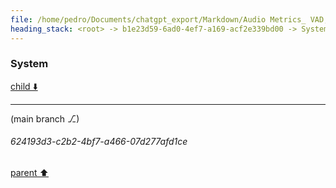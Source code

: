 ```yaml
---
file: /home/pedro/Documents/chatgpt_export/Markdown/Audio Metrics_ VAD, SNR, C50.md
heading_stack: <root> -> b1e23d59-6ad0-4ef7-a169-acf2e339bd00 -> System
---
```

### System

[child ⬇️](#624193d3-c2b2-4bf7-a466-07d277afd1ce)

---

(main branch ⎇)
###### 624193d3-c2b2-4bf7-a466-07d277afd1ce
[parent ⬆️](#b1e23d59-6ad0-4ef7-a169-acf2e339bd00)
